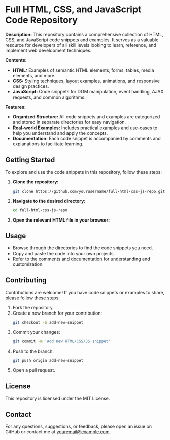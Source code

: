 # Full HTML, CSS, and JavaScript Code Repository

**Description:**
This repository contains a comprehensive collection of HTML, CSS, and JavaScript code snippets and examples. It serves as a valuable resource for developers of all skill levels looking to learn, reference, and implement web development techniques.

**Contents:**

- **HTML:** Examples of semantic HTML elements, forms, tables, media elements, and more.
- **CSS:** Styling techniques, layout examples, animations, and responsive design practices.
- **JavaScript:** Code snippets for DOM manipulation, event handling, AJAX requests, and common algorithms.

**Features:**

- **Organized Structure:** All code snippets and examples are categorized and stored in separate directories for easy navigation.
- **Real-world Examples:** Includes practical examples and use-cases to help you understand and apply the concepts.
- **Documentation:** Each code snippet is accompanied by comments and explanations to facilitate learning.

## Getting Started

To explore and use the code snippets in this repository, follow these steps:

1. **Clone the repository:**
    ```sh
    git clone https://github.com/yourusername/full-html-css-js-repo.git
    ```
2. **Navigate to the desired directory:**
    ```sh
    cd full-html-css-js-repo
    ```
3. **Open the relevant HTML file in your browser:**

## Usage

- Browse through the directories to find the code snippets you need.
- Copy and paste the code into your own projects.
- Refer to the comments and documentation for understanding and customization.

## Contributing

Contributions are welcome! If you have code snippets or examples to share, please follow these steps:

1. Fork the repository.
2. Create a new branch for your contribution: 
    ```sh
    git checkout -b add-new-snippet
    ```
3. Commit your changes:
    ```sh
    git commit -m 'Add new HTML/CSS/JS snippet'
    ```
4. Push to the branch:
    ```sh
    git push origin add-new-snippet
    ```
5. Open a pull request.

## License

This repository is licensed under the MIT License.

## Contact

For any questions, suggestions, or feedback, please open an issue on GitHub or contact me at youremail@example.com.
